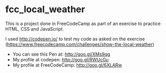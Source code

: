 # fcc_local_weather

This is a project done in FreeCodeCamp as part of an exercise to practice HTML, CSS and JavaScript.

I used http://codepen.io/ to test my code as asked on the exercise (https://www.freecodecamp.com/challenges/show-the-local-weather)

- You can see this Pen at: http://goo.gl/XMs9qg
- My profile at codepen: http://goo.gl/RWUcGu
- My profile at FreeCodeCamp: http://goo.gl/6XLARw
